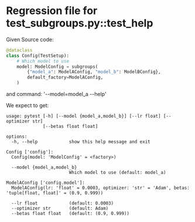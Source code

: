 # Regression file for test_subgroups.py::test_help

Given Source code:

```python
@dataclass
class Config(TestSetup):
    # Which model to use
    model: ModelConfig = subgroups(
        {"model_a": ModelAConfig, "model_b": ModelBConfig},
        default_factory=ModelAConfig,
    )

```

and command: '--model=model_a --help'

We expect to get:

```console
usage: pytest [-h] [--model {model_a,model_b}] [--lr float] [--optimizer str]
              [--betas float float]

options:
  -h, --help            show this help message and exit

Config ['config']:
  Config(model: 'ModelConfig' = <factory>)

  --model {model_a,model_b}
                        Which model to use (default: model_a)

ModelAConfig ['config.model']:
  ModelAConfig(lr: 'float' = 0.0003, optimizer: 'str' = 'Adam', betas: 'tuple[float, float]' = (0.9, 0.999))

  --lr float            (default: 0.0003)
  --optimizer str       (default: Adam)
  --betas float float   (default: (0.9, 0.999))

```
